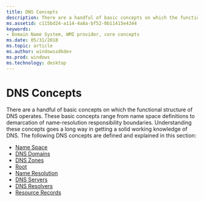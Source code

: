 ```yaml
---
title: DNS Concepts
description: There are a handful of basic concepts on which the functional structure of DNS operates.
ms.assetid: c115bd24-a114-4a8a-bf52-0b11415e4344
keywords:
- Domain Name System, WMI provider, core concepts
ms.date: 05/31/2018
ms.topic: article
ms.author: windowssdkdev
ms.prod: windows
ms.technology: desktop
---
```


# DNS Concepts

There are a handful of basic concepts on which the functional structure of DNS operates. These basic concepts range from name space definitions to demarcation of name-resolution responsibility boundaries. Understanding these concepts goes a long way in getting a solid working knowledge of DNS. The following DNS concepts are defined and explained in this section:

-   [Name Space](name-space.md)
-   [DNS Domains](dns-domains.md)
-   [DNS Zones](dns-zones.md)
-   [Root](root.md)
-   [Name Resolution](name-resolution.md)
-   [DNS Servers](dns-servers.md)
-   [DNS Resolvers](dns-resolvers.md)
-   [Resource Records](resource-records.md)

 

 





